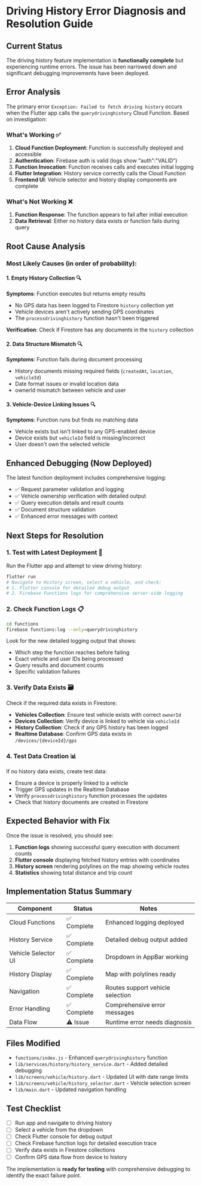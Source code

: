 # Driving History Error Diagnosis and Resolution Guide

## Current Status

The driving history feature implementation is **functionally complete** but experiencing runtime errors. The issue has been narrowed down and significant debugging improvements have been deployed.

## Error Analysis

The primary error `Exception: Failed to fetch driving history` occurs when the Flutter app calls the `querydrivinghistory` Cloud Function. Based on investigation:

### What's Working ✅

1. **Cloud Function Deployment**: Function is successfully deployed and accessible
2. **Authentication**: Firebase auth is valid (logs show "auth":"VALID")
3. **Function Invocation**: Function receives calls and executes initial logging
4. **Flutter Integration**: History service correctly calls the Cloud Function
5. **Frontend UI**: Vehicle selector and history display components are complete

### What's Not Working ❌

1. **Function Response**: The function appears to fail after initial execution
2. **Data Retrieval**: Either no history data exists or function fails during query

## Root Cause Analysis

### Most Likely Causes (in order of probability):

#### 1. Empty History Collection 🔍

**Symptoms**: Function executes but returns empty results

- No GPS data has been logged to Firestore `history` collection yet
- Vehicle devices aren't actively sending GPS coordinates
- The `processdrivinghistory` function hasn't been triggered

**Verification**: Check if Firestore has any documents in the `history` collection

#### 2. Data Structure Mismatch 🔍

**Symptoms**: Function fails during document processing

- History documents missing required fields (`createdAt`, `location`, `vehicleId`)
- Date format issues or invalid location data
- ownerId mismatch between vehicle and user

#### 3. Vehicle-Device Linking Issues 🔍

**Symptoms**: Function runs but finds no matching data

- Vehicle exists but isn't linked to any GPS-enabled device
- Device exists but `vehicleId` field is missing/incorrect
- User doesn't own the selected vehicle

## Enhanced Debugging (Now Deployed)

The latest function deployment includes comprehensive logging:

- ✅ Request parameter validation and logging
- ✅ Vehicle ownership verification with detailed output
- ✅ Query execution details and result counts
- ✅ Document structure validation
- ✅ Enhanced error messages with context

## Next Steps for Resolution

### 1. Test with Latest Deployment 🧪

Run the Flutter app and attempt to view driving history:

```bash
flutter run
# Navigate to History screen, select a vehicle, and check:
# 1. Flutter console for detailed debug output
# 2. Firebase Functions logs for comprehensive server-side logging
```

### 2. Check Function Logs 📋

```bash
cd functions
firebase functions:log --only=querydrivinghistory
```

Look for the new detailed logging output that shows:

- Which step the function reaches before failing
- Exact vehicle and user IDs being processed
- Query results and document counts
- Specific validation failures

### 3. Verify Data Exists 🗃️

Check if the required data exists in Firestore:

- **Vehicles Collection**: Ensure test vehicle exists with correct `ownerId`
- **Devices Collection**: Verify device is linked to vehicle via `vehicleId`
- **History Collection**: Check if any GPS history has been logged
- **Realtime Database**: Confirm GPS data exists in `/devices/{deviceId}/gps`

### 4. Test Data Creation 📊

If no history data exists, create test data:

- Ensure a device is properly linked to a vehicle
- Trigger GPS updates in the Realtime Database
- Verify `processdrivinghistory` function processes the updates
- Check that history documents are created in Firestore

## Expected Behavior with Fix

Once the issue is resolved, you should see:

1. **Function logs** showing successful query execution with document counts
2. **Flutter console** displaying fetched history entries with coordinates
3. **History screen** rendering polylines on the map showing vehicle routes
4. **Statistics** showing total distance and trip count

## Implementation Status Summary

| Component           | Status      | Notes                            |
| ------------------- | ----------- | -------------------------------- |
| Cloud Functions     | ✅ Complete | Enhanced logging deployed        |
| History Service     | ✅ Complete | Detailed debug output added      |
| Vehicle Selector UI | ✅ Complete | Dropdown in AppBar working       |
| History Display     | ✅ Complete | Map with polylines ready         |
| Navigation          | ✅ Complete | Routes support vehicle selection |
| Error Handling      | ✅ Complete | Comprehensive error messages     |
| Data Flow           | ⚠️ Issue    | Runtime error needs diagnosis    |

## Files Modified

- `functions/index.js` - Enhanced `querydrivinghistory` function
- `lib/services/history/history_service.dart` - Added detailed debugging
- `lib/screens/vehicle/history.dart` - Updated UI with date range limits
- `lib/screens/vehicle/history_selector.dart` - Vehicle selection screen
- `lib/main.dart` - Updated navigation handling

## Test Checklist

- [ ] Run app and navigate to driving history
- [ ] Select a vehicle from the dropdown
- [ ] Check Flutter console for debug output
- [ ] Check Firebase function logs for detailed execution trace
- [ ] Verify data exists in Firestore collections
- [ ] Confirm GPS data flow from device to history

The implementation is **ready for testing** with comprehensive debugging to identify the exact failure point.
